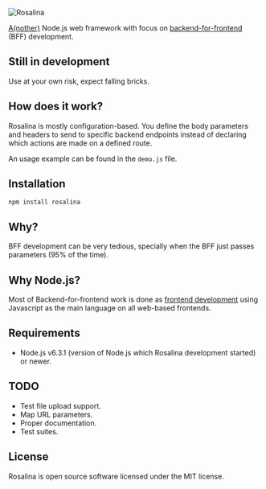 ![Rosalina](http://i.imgur.com/ZrIgvbN.png?1)

[A(nother)](https://cdn.shopify.com/s/files/1/0533/2089/files/javascript-frameworks-days.png?18059098111826468152) Node.js web framework with focus on [backend-for-frontend](https://www.thoughtworks.com/insights/blog/bff-soundcloud) (BFF) development.

## Still in development
Use at your own risk, expect falling bricks.

## How does it work?
Rosalina is mostly configuration-based. You define the body parameters and
headers to send to specific backend endpoints instead of declaring which actions
are made on a defined route.

An usage example can be found in the `demo.js` file.

## Installation
`npm install rosalina`

## Why?
BFF development can be very tedious, specially when the BFF just passes parameters (95% of the time).

## Why Node.js?
Most of Backend-for-frontend work is done as
[frontend development](http://samnewman.io/patterns/architectural/bff/) using
Javascript as the main language on all web-based frontends.

## Requirements
- Node.js v6.3.1 (version of Node.js which Rosalina development started) or newer.

## TODO
- Test file upload support.
- Map URL parameters.
- Proper documentation.
- Test suites.

## License
Rosalina is open source software licensed under the MIT license.
